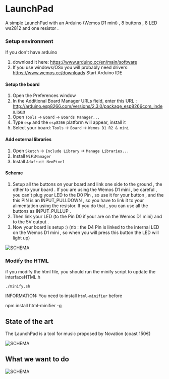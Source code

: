# LaunchPad

A simple LaunchPad with an Arduino (Wemos D1 mini) , 8 buttons , 8 LED ws2812 and one resistor .

### Setup environment
If you don't have arduino
  1. download it here: https://www.arduino.cc/en/main/software
  2. If you use windows/OSx you will probably need drivers: https://www.wemos.cc/downloads
Start Arduino IDE


#### Setup the board

1. Open the Preferences window
2. In the Additional Board Manager URLs field, enter this URL : http://arduino.esp8266.com/versions/2.3.0/package_esp8266com_index.json
3. Open `Tools` -> `Board` -> `Boards Manager...`
4. Type `esp` and the `esp8266` platform will appear, install it
5. Select your board: `Tools` -> `Board` -> `Wemos D1 R2 & mini`


#### Add external libraries

1. Open `Sketch` -> `Include Library` -> `Manage Libraries...`
2. Install `WiFiManager`
3. Install `Adafruit NeoPixel`

#### Scheme

1. Setup all the buttons on your board and link one side to the ground , the other to your board . If you are using the Wemos D1 mini , be careful , you can't plug your LED to the D0 Pin , so use it for your button , and the this PIN is an INPUT_PULLDOWN , so you have to link it to your alimentation using the resistor. If you do that , you can use all the buttons as INPUT_PULLUP .
2. Then link your LED (to the Pin D0 if your are on the Wemos D1 mini) and to the 5V output .
3. Now your board is setup :)
(nb : the D4 Pin is linked to the internal LED on the Wemos D1 mini , so when you will press this button the LED will light up)

![SCHEMA](https://image.noelshack.com/fichiers/2017/16/1492765737-sketch.png)

### Modify the HTML

if you modify the html file, you should run the minify script to update the interfaceHTML.h

    ./minify.sh

INFORMATION: You need to install `html-minifier` before

npm install html-minifier -g

## State of the art

The LaunchPad is a tool for music proposed by Novation (coast 150€)

![SCHEMA](http://s3.amazonaws.com/factmag-images/wp-content/uploads/2015/09/launchpad-pro-featured-616x440.jpg)

## What we want to do

![SCHEMA](http://image.noelshack.com/fichiers/2017/16/1492780251-capture-d-ecran-2017-04-21-a-15-10-38.png)
